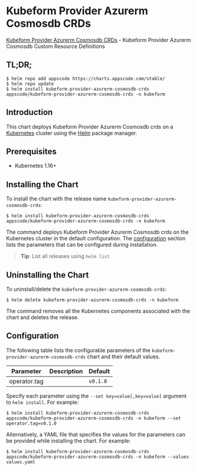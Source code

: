 # Kubeform Provider Azurerm Cosmosdb CRDs

[Kubeform Provider Azurerm Cosmosdb CRDs](https://github.com/kubeform) - Kubeform Provider Azurerm Cosmosdb Custom Resource Definitions

## TL;DR;

```console
$ helm repo add appscode https://charts.appscode.com/stable/
$ helm repo update
$ helm install kubeform-provider-azurerm-cosmosdb-crds appscode/kubeform-provider-azurerm-cosmosdb-crds -n kubeform
```

## Introduction

This chart deploys Kubeform Provider Azurerm Cosmosdb crds on a [Kubernetes](http://kubernetes.io) cluster using the [Helm](https://helm.sh) package manager.

## Prerequisites

- Kubernetes 1.16+

## Installing the Chart

To install the chart with the release name `kubeform-provider-azurerm-cosmosdb-crds`:

```console
$ helm install kubeform-provider-azurerm-cosmosdb-crds appscode/kubeform-provider-azurerm-cosmosdb-crds -n kubeform
```

The command deploys Kubeform Provider Azurerm Cosmosdb crds on the Kubernetes cluster in the default configuration. The [configuration](#configuration) section lists the parameters that can be configured during installation.

> **Tip**: List all releases using `helm list`

## Uninstalling the Chart

To uninstall/delete the `kubeform-provider-azurerm-cosmosdb-crds`:

```console
$ helm delete kubeform-provider-azurerm-cosmosdb-crds -n kubeform
```

The command removes all the Kubernetes components associated with the chart and deletes the release.

## Configuration

The following table lists the configurable parameters of the `kubeform-provider-azurerm-cosmosdb-crds` chart and their default values.

|  Parameter   | Description | Default  |
|--------------|-------------|----------|
| operator.tag |             | `v0.1.0` |


Specify each parameter using the `--set key=value[,key=value]` argument to `helm install`. For example:

```console
$ helm install kubeform-provider-azurerm-cosmosdb-crds appscode/kubeform-provider-azurerm-cosmosdb-crds -n kubeform --set operator.tag=v0.1.0
```

Alternatively, a YAML file that specifies the values for the parameters can be provided while
installing the chart. For example:

```console
$ helm install kubeform-provider-azurerm-cosmosdb-crds appscode/kubeform-provider-azurerm-cosmosdb-crds -n kubeform --values values.yaml
```
